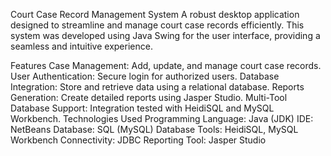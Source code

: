 Court Case Record Management System
A robust desktop application designed to streamline and manage court case records efficiently. This system was developed using Java Swing for the user interface, providing a seamless and intuitive experience.

Features
Case Management: Add, update, and manage court case records.
User Authentication: Secure login for authorized users.
Database Integration: Store and retrieve data using a relational database.
Reports Generation: Create detailed reports using Jasper Studio.
Multi-Tool Database Support: Integration tested with HeidiSQL and MySQL Workbench.
Technologies Used
Programming Language: Java (JDK)
IDE: NetBeans
Database: SQL (MySQL)
Database Tools: HeidiSQL, MySQL Workbench
Connectivity: JDBC
Reporting Tool: Jasper Studio

